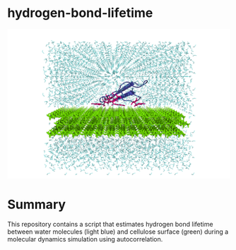 hydrogen-bond-lifetime
===========
<img src="https://github.com/zs-zhuang/hbond-lifetime-correlation/blob/main/CBM_C1_wat.png">

# Summary

This repository contains a script that estimates hydrogen bond lifetime between water molecules (light blue) and cellulose surface (green) during a molecular dynamics simulation using autocorrelation.
